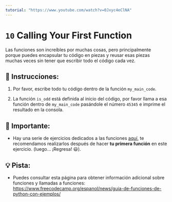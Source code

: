 ```yaml
---
tutorial: "https://www.youtube.com/watch?v=0Jxyc4eClNA"
---
```


# `10` Calling Your First Function

Las funciones son increíbles por muchas cosas, pero principalmente porque puedes encapsular tu código en piezas y reusar esas piezas muchas veces sin tener que escribir todo el código cada vez.

## 📝 Instrucciones:

1. Por favor, escribe todo tu código dentro de la función `my_main_code`.

2. La función `is_odd` está definida al inicio del código, por favor llama a esa función dentro de `my_main_code` pasándole el número `45345` e imprime el resultado en la consola.

## 🔎 Importante:

+ Hay una serie de ejercicios dedicados a las funciones [aquí](https://github.com/4GeeksAcademy/python-functions-programming-exercises), te recomendamos realizarlos después de hacer **tu primera función** en este ejercicio. (luego... ¡Regresa! 😃).
 

## 💡 Pista:

+ Puedes consultar esta página para obtener información adicional sobre funciones y llamadas a funciones: https://www.freecodecamp.org/espanol/news/guia-de-funciones-de-python-con-ejemplos/
